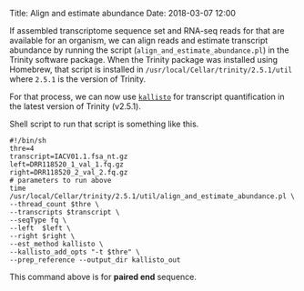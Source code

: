 Title: Align and estimate abundance
Date: 2018-03-07 12:00


If assembled transcriptome sequence set and RNA-seq reads for that are available for an organism, we can align reads and estimate transcript abundance by running the script (`align_and_estimate_abundance.pl`) in the Trinity software package. When the Trinity package was installed using Homebrew, that script is installed in `/usr/local/Cellar/trinity/2.5.1/util` where `2.5.1` is the version of Trinity.

For that process, we can now use  [`kallisto`](https://pachterlab.github.io/kallisto/) for transcript quantification in the latest version of Trinity (v2.5.1).

Shell script to run that script is something like this.

```
#!/bin/sh
thre=4
transcript=IACV01.1.fsa_nt.gz
left=DRR118520_1_val_1.fq.gz
right=DRR118520_2_val_2.fq.gz
# parameters to run above
time /usr/local/Cellar/trinity/2.5.1/util/align_and_estimate_abundance.pl \
--thread_count $thre \
--transcripts $transcript \
--seqType fq \
--left  $left \
--right $right \
--est_method kallisto \
--kallisto_add_opts "-t $thre" \
--prep_reference --output_dir kallisto_out
```

This command above is for **paired end** sequence.
